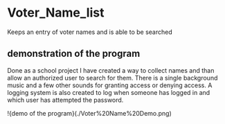 # Voter_Name_list
Keeps an entry of voter names and is able to be searched

## demonstration of the program
Done as a school project I have created a way to collect names and than allow an authorized user to search for them. There is a single background music and a few other sounds for granting access or denying access. A logging system is also created to log when someone has logged in and which user has attempted the password.

!{demo of the program}(./Voter%20Name%20Demo.png)
